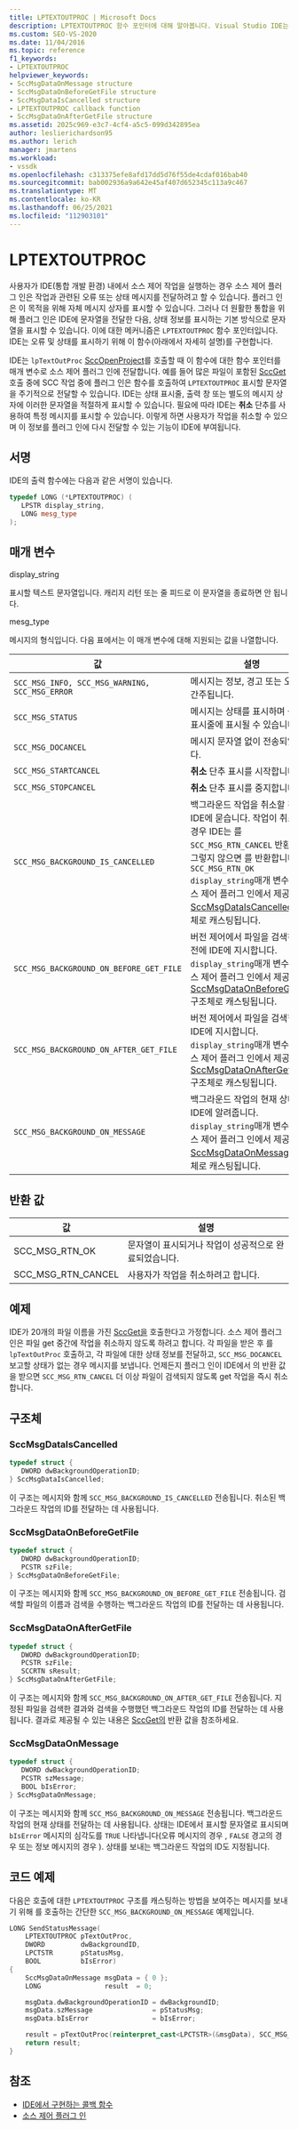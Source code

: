 ```yaml
---
title: LPTEXTOUTPROC | Microsoft Docs
description: LPTEXTOUTPROC 함수 포인터에 대해 알아봅니다. Visual Studio IDE는 오류 및 상태를 표시하는 함수를 구현합니다.
ms.custom: SEO-VS-2020
ms.date: 11/04/2016
ms.topic: reference
f1_keywords:
- LPTEXTOUTPROC
helpviewer_keywords:
- SccMsgDataOnMessage structure
- SccMsgDataOnBeforeGetFile structure
- SccMsgDataIsCancelled structure
- LPTEXTOUTPROC callback function
- SccMsgDataOnAfterGetFile structure
ms.assetid: 2025c969-e3c7-4cf4-a5c5-099d342895ea
author: leslierichardson95
ms.author: lerich
manager: jmartens
ms.workload:
- vssdk
ms.openlocfilehash: c313375efe8afd17dd5d76f55de4cdaf016bab40
ms.sourcegitcommit: bab002936a9a642e45af407d652345c113a9c467
ms.translationtype: MT
ms.contentlocale: ko-KR
ms.lasthandoff: 06/25/2021
ms.locfileid: "112903101"
---
```

# <a name="lptextoutproc"></a>LPTEXTOUTPROC

사용자가 IDE(통합 개발 환경) 내에서 소스 제어 작업을 실행하는 경우 소스 제어 플러그 인은 작업과 관련된 오류 또는 상태 메시지를 전달하려고 할 수 있습니다. 플러그 인은 이 목적을 위해 자체 메시지 상자를 표시할 수 있습니다. 그러나 더 원활한 통합을 위해 플러그 인은 IDE에 문자열을 전달한 다음, 상태 정보를 표시하는 기본 방식으로 문자열을 표시할 수 있습니다. 이에 대한 메커니즘은 `LPTEXTOUTPROC` 함수 포인터입니다. IDE는 오류 및 상태를 표시하기 위해 이 함수(아래에서 자세히 설명)를 구현합니다.

IDE는 `lpTextOutProc` [SccOpenProject](../extensibility/sccopenproject-function.md)를 호출할 때 이 함수에 대한 함수 포인터를 매개 변수로 소스 제어 플러그 인에 전달합니다. 예를 들어 많은 파일이 포함된 [SccGet](../extensibility/sccget-function.md) 호출 중에 SCC 작업 중에 플러그 인은 함수를 호출하여 `LPTEXTOUTPROC` 표시할 문자열을 주기적으로 전달할 수 있습니다. IDE는 상태 표시줄, 출력 창 또는 별도의 메시지 상자에 이러한 문자열을 적절하게 표시할 수 있습니다. 필요에 따라 IDE는 **취소** 단추를 사용하여 특정 메시지를 표시할 수 있습니다. 이렇게 하면 사용자가 작업을 취소할 수 있으며 이 정보를 플러그 인에 다시 전달할 수 있는 기능이 IDE에 부여됩니다.

## <a name="signature"></a>서명
 IDE의 출력 함수에는 다음과 같은 서명이 있습니다.

```cpp
typedef LONG (*LPTEXTOUTPROC) (
   LPSTR display_string,
   LONG mesg_type
);
```

## <a name="parameters"></a>매개 변수

display_string

표시할 텍스트 문자열입니다. 캐리지 리턴 또는 줄 피드로 이 문자열을 종료하면 안 됩니다.

mesg_type

메시지의 형식입니다. 다음 표에서는 이 매개 변수에 대해 지원되는 값을 나열합니다.

|값|설명|
|-----------|-----------------|
|`SCC_MSG_INFO, SCC_MSG_WARNING, SCC_MSG_ERROR`|메시지는 정보, 경고 또는 오류로 간주됩니다.|
|`SCC_MSG_STATUS`|메시지는 상태를 표시하며 상태 표시줄에 표시될 수 있습니다.|
|`SCC_MSG_DOCANCEL`|메시지 문자열 없이 전송되었습니다.|
|`SCC_MSG_STARTCANCEL`|**취소** 단추 표시를 시작합니다.|
|`SCC_MSG_STOPCANCEL`|**취소** 단추 표시를 중지합니다.|
|`SCC_MSG_BACKGROUND_IS_CANCELLED`|백그라운드 작업을 취소할 것인지 IDE에 묻습니다. 작업이 취소된 경우 IDE는 를 `SCC_MSG_RTN_CANCEL` 반환하고, 그렇지 않으면 를 반환합니다. `SCC_MSG_RTN_OK` `display_string`매개 변수는 소스 제어 플러그 인에서 제공하는 [SccMsgDataIsCancelled](#LinkSccMsgDataIsCancelled) 구조체로 캐스팅됩니다.|
|`SCC_MSG_BACKGROUND_ON_BEFORE_GET_FILE`|버전 제어에서 파일을 검색하기 전에 IDE에 지시합니다. `display_string`매개 변수는 소스 제어 플러그 인에서 제공하는 [SccMsgDataOnBeforeGetFile](#LinkSccMsgDataOnBeforeGetFile) 구조체로 캐스팅됩니다.|
|`SCC_MSG_BACKGROUND_ON_AFTER_GET_FILE`|버전 제어에서 파일을 검색한 후 IDE에 지시합니다. `display_string`매개 변수는 소스 제어 플러그 인에서 제공하는 [SccMsgDataOnAfterGetFile](#LinkSccMsgDataOnAfterGetFile) 구조체로 캐스팅됩니다.|
|`SCC_MSG_BACKGROUND_ON_MESSAGE`|백그라운드 작업의 현재 상태를 IDE에 알려줍니다. `display_string`매개 변수는 소스 제어 플러그 인에서 제공하는 [SccMsgDataOnMessage](#LinkSccMsgDataOnMessage) 구조체로 캐스팅됩니다.|

## <a name="return-value"></a>반환 값

|값|설명|
|-----------|-----------------|
|SCC_MSG_RTN_OK|문자열이 표시되거나 작업이 성공적으로 완료되었습니다.|
|SCC_MSG_RTN_CANCEL|사용자가 작업을 취소하려고 합니다.|

## <a name="example"></a>예제
 IDE가 20개의 파일 이름을 가진 [SccGet을](../extensibility/sccget-function.md) 호출한다고 가정합니다. 소스 제어 플러그 인은 파일 get 중간에 작업을 취소하지 않도록 하려고 합니다. 각 파일을 받은 후 를 `lpTextOutProc` 호출하고, 각 파일에 대한 상태 정보를 전달하고, `SCC_MSG_DOCANCEL` 보고할 상태가 없는 경우 메시지를 보냅니다. 언제든지 플러그 인이 IDE에서 의 반환 값을 받으면 `SCC_MSG_RTN_CANCEL` 더 이상 파일이 검색되지 않도록 get 작업을 즉시 취소합니다.

## <a name="structures"></a>구조체

### <a name="sccmsgdataiscancelled"></a><a name="LinkSccMsgDataIsCancelled"></a> SccMsgDataIsCancelled

```cpp
typedef struct {
   DWORD dwBackgroundOperationID;
} SccMsgDataIsCancelled;
```

 이 구조는 메시지와 함께 `SCC_MSG_BACKGROUND_IS_CANCELLED` 전송됩니다. 취소된 백그라운드 작업의 ID를 전달하는 데 사용됩니다.

### <a name="sccmsgdataonbeforegetfile"></a><a name="LinkSccMsgDataOnBeforeGetFile"></a> SccMsgDataOnBeforeGetFile

```cpp
typedef struct {
   DWORD dwBackgroundOperationID;
   PCSTR szFile;
} SccMsgDataOnBeforeGetFile;
```

 이 구조는 메시지와 함께 `SCC_MSG_BACKGROUND_ON_BEFORE_GET_FILE` 전송됩니다. 검색할 파일의 이름과 검색을 수행하는 백그라운드 작업의 ID를 전달하는 데 사용됩니다.

### <a name="sccmsgdataonaftergetfile"></a><a name="LinkSccMsgDataOnAfterGetFile"></a> SccMsgDataOnAfterGetFile

```cpp
typedef struct {
   DWORD dwBackgroundOperationID;
   PCSTR szFile;
   SCCRTN sResult;
} SccMsgDataOnAfterGetFile;
```

 이 구조는 메시지와 함께 `SCC_MSG_BACKGROUND_ON_AFTER_GET_FILE` 전송됩니다. 지정된 파일을 검색한 결과와 검색을 수행했던 백그라운드 작업의 ID를 전달하는 데 사용됩니다. 결과로 제공될 수 있는 내용은 [SccGet의](../extensibility/sccget-function.md) 반환 값을 참조하세요.

### <a name="sccmsgdataonmessage"></a><a name="LinkSccMsgDataOnMessage"></a> SccMsgDataOnMessage

```cpp
typedef struct {
   DWORD dwBackgroundOperationID;
   PCSTR szMessage;
   BOOL bIsError;
} SccMsgDataOnMessage;
```

 이 구조는 메시지와 함께 `SCC_MSG_BACKGROUND_ON_MESSAGE` 전송됩니다. 백그라운드 작업의 현재 상태를 전달하는 데 사용됩니다. 상태는 IDE에서 표시할 문자열로 표시되며 `bIsError` 메시지의 심각도를 `TRUE` 나타냅니다(오류 메시지의 경우 , `FALSE` 경고의 경우 또는 정보 메시지의 경우 ). 상태를 보내는 백그라운드 작업의 ID도 지정됩니다.

## <a name="code-example"></a>코드 예제
 다음은 호출에 대한 `LPTEXTOUTPROC` 구조를 캐스팅하는 방법을 보여주는 메시지를 보내기 위해 를 호출하는 간단한 `SCC_MSG_BACKGROUND_ON_MESSAGE` 예제입니다.

```cpp
LONG SendStatusMessage(
    LPTEXTOUTPROC pTextOutProc,
    DWORD         dwBackgroundID,
    LPCTSTR       pStatusMsg,
    BOOL          bIsError)
{
    SccMsgDataOnMessage msgData = { 0 };
    LONG                result  = 0;

    msgData.dwBackgroundOperationID = dwBackgroundID;
    msgData.szMessage               = pStatusMsg;
    msgData.bIsError                = bIsError;

    result = pTextOutProc(reinterpret_cast<LPCTSTR>(&msgData), SCC_MSG_BACKGROUND_ON_MESSAGE);
    return result;
}
```

## <a name="see-also"></a>참조
- [IDE에서 구현하는 콜백 함수](../extensibility/callback-functions-implemented-by-the-ide.md)
- [소스 제어 플러그 인](../extensibility/source-control-plug-ins.md)
